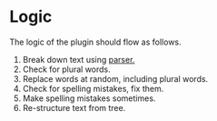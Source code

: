 # Logic
The logic of the plugin should flow as follows.

1. Break down text using [parser.](https://github.com/wooorm/parse-english)
2. Check for plural words.
3. Replace words at random, including plural words.
4. Check for spelling mistakes, fix them.
5. Make spelling mistakes sometimes.
6. Re-structure text from tree.
